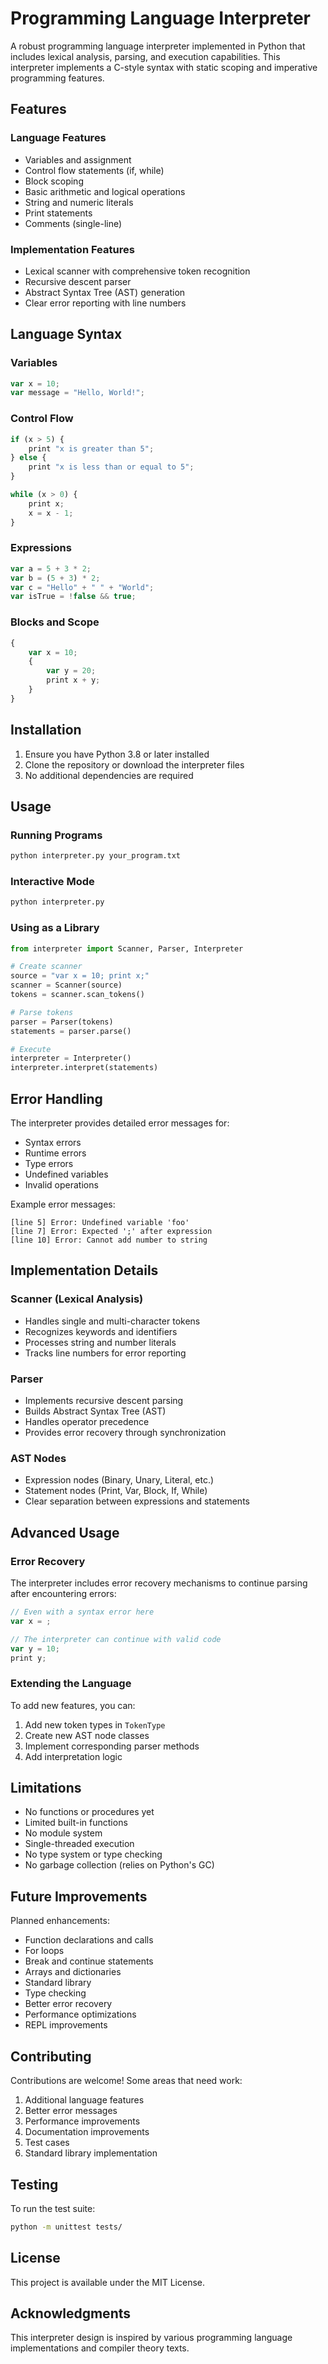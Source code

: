 # Programming Language Interpreter

A robust programming language interpreter implemented in Python that includes lexical analysis, parsing, and execution capabilities. This interpreter implements a C-style syntax with static scoping and imperative programming features.

## Features

### Language Features
- Variables and assignment
- Control flow statements (if, while)
- Block scoping
- Basic arithmetic and logical operations
- String and numeric literals
- Print statements
- Comments (single-line)

### Implementation Features
- Lexical scanner with comprehensive token recognition
- Recursive descent parser
- Abstract Syntax Tree (AST) generation
- Clear error reporting with line numbers

## Language Syntax

### Variables
```javascript
var x = 10;
var message = "Hello, World!";
```

### Control Flow
```javascript
if (x > 5) {
    print "x is greater than 5";
} else {
    print "x is less than or equal to 5";
}

while (x > 0) {
    print x;
    x = x - 1;
}
```

### Expressions
```javascript
var a = 5 + 3 * 2;
var b = (5 + 3) * 2;
var c = "Hello" + " " + "World";
var isTrue = !false && true;
```

### Blocks and Scope
```javascript
{
    var x = 10;
    {
        var y = 20;
        print x + y;
    }
}
```

## Installation

1. Ensure you have Python 3.8 or later installed
2. Clone the repository or download the interpreter files
3. No additional dependencies are required

## Usage

### Running Programs

```bash
python interpreter.py your_program.txt
```

### Interactive Mode
```bash
python interpreter.py
```

### Using as a Library

```python
from interpreter import Scanner, Parser, Interpreter

# Create scanner
source = "var x = 10; print x;"
scanner = Scanner(source)
tokens = scanner.scan_tokens()

# Parse tokens
parser = Parser(tokens)
statements = parser.parse()

# Execute
interpreter = Interpreter()
interpreter.interpret(statements)
```

## Error Handling

The interpreter provides detailed error messages for:
- Syntax errors
- Runtime errors
- Type errors
- Undefined variables
- Invalid operations

Example error messages:
```
[line 5] Error: Undefined variable 'foo'
[line 7] Error: Expected ';' after expression
[line 10] Error: Cannot add number to string
```

## Implementation Details

### Scanner (Lexical Analysis)
- Handles single and multi-character tokens
- Recognizes keywords and identifiers
- Processes string and number literals
- Tracks line numbers for error reporting

### Parser
- Implements recursive descent parsing
- Builds Abstract Syntax Tree (AST)
- Handles operator precedence
- Provides error recovery through synchronization

### AST Nodes
- Expression nodes (Binary, Unary, Literal, etc.)
- Statement nodes (Print, Var, Block, If, While)
- Clear separation between expressions and statements

## Advanced Usage

### Error Recovery
The interpreter includes error recovery mechanisms to continue parsing after encountering errors:

```javascript
// Even with a syntax error here
var x = ;

// The interpreter can continue with valid code
var y = 10;
print y;
```

### Extending the Language
To add new features, you can:
1. Add new token types in `TokenType`
2. Create new AST node classes
3. Implement corresponding parser methods
4. Add interpretation logic

## Limitations

- No functions or procedures yet
- Limited built-in functions
- No module system
- Single-threaded execution
- No type system or type checking
- No garbage collection (relies on Python's GC)

## Future Improvements

Planned enhancements:
- Function declarations and calls
- For loops
- Break and continue statements
- Arrays and dictionaries
- Standard library
- Type checking
- Better error recovery
- Performance optimizations
- REPL improvements

## Contributing

Contributions are welcome! Some areas that need work:
1. Additional language features
2. Better error messages
3. Performance improvements
4. Documentation improvements
5. Test cases
6. Standard library implementation

## Testing

To run the test suite:
```bash
python -m unittest tests/
```

## License

This project is available under the MIT License.

## Acknowledgments

This interpreter design is inspired by various programming language implementations and compiler theory texts.
